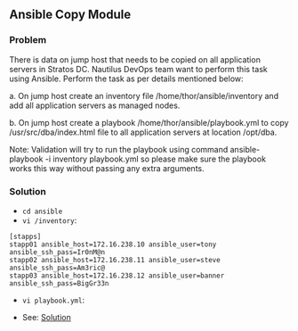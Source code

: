 ## Ansible Copy Module

### Problem

There is data on jump host that needs to be copied on all application servers in Stratos DC. Nautilus DevOps team want
to perform this task using Ansible. Perform the task as per details mentioned below:

a. On jump host create an inventory file /home/thor/ansible/inventory and add all application servers as managed nodes.

b. On jump host create a playbook /home/thor/ansible/playbook.yml to copy /usr/src/dba/index.html file to all
application servers at location /opt/dba.

Note: Validation will try to run the playbook using command ansible-playbook -i inventory playbook.yml so please make
sure the playbook works this way without passing any extra arguments.

### Solution

- `cd ansible`
- `vi /inventory`:

```shell
[stapps]
stapp01 ansible_host=172.16.238.10 ansible_user=tony ansible_ssh_pass=Ir0nM@n
stapp02 ansible_host=172.16.238.11 ansible_user=steve ansible_ssh_pass=Am3ric@
stapp03 ansible_host=172.16.238.12 ansible_user=banner ansible_ssh_pass=BigGr33n
```

- `vi playbook.yml`:

- See: [Solution](./playbook.yml)
